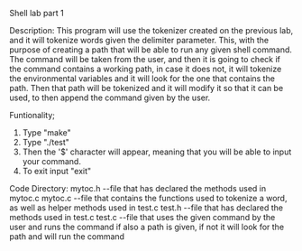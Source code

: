 Shell lab part 1

Description: This program will use the tokenizer created on the previous lab, and it will tokenize words given the delimiter parameter. This, with the purpose of creating a path that will be able to run any given shell command.
The command will be taken from the user, and then it is going to check if the command contains a working path, in case it does not, it will tokenize the environmental variables and it will look for the one that contains the path.
Then that path will be tokenized and it will modify it so that it can be used, to then append the command given by the user.

Funtionality;
1) Type "make"
2) Type "./test"
3) Then the '$' character will appear, meaning that you will be able to input your command.
4) To exit input "exit"

Code Directory:
mytoc.h --file that has declared the methods used in mytoc.c
mytoc.c --file that contains the functions used to tokenize a word, as well as helper methods used in test.c
test.h --file that has declared the methods used in test.c
test.c --file that uses the given command by the user and runs the command if also a path is given, if not it will look for the path and will run the command